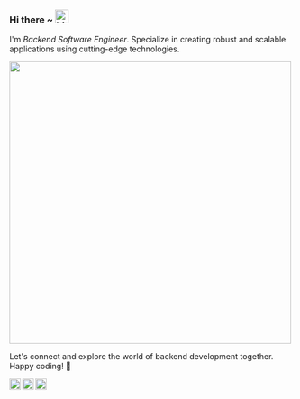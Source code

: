 ### Hi there ~ <img src="https://user-images.githubusercontent.com/1303154/88677602-1635ba80-d120-11ea-84d8-d263ba5fc3c0.gif" width="24px" alt="hi">

I'm *Backend Software Engineer*. Specialize in creating robust and scalable applications using cutting-edge technologies.

<p>
  <a href="https://skillicons.dev">
    <img src="https://skillicons.dev/icons?i=go,py,mysql,postgres,postman,redis,docker,kubernetes,vscode,github,git,aws&theme=light" width=500/>
  </a>
</p>


Let's connect and explore the world of backend development together. Happy coding! 🚀

<a href="https://twitter.com/initdotpy">
  <img align="left" alt="Dimas's Twitter" width="20px" src="https://simpleicons.now.sh/twitter/495f7e" />
</a>
<a href="https://www.instagram.com/initdotpy">
  <img align="left" alt="Dimas's Instagram" width="20px" src="https://simpleicons.now.sh/instagram/495f7e" />
</a>
<a href="https://linkedin.com/in/dimaspradana">
  <img align="left" alt="Dimas's LinkedIn" width="20px" src="https://simpleicons.now.sh/linkedin/495f7e" />
</a>
